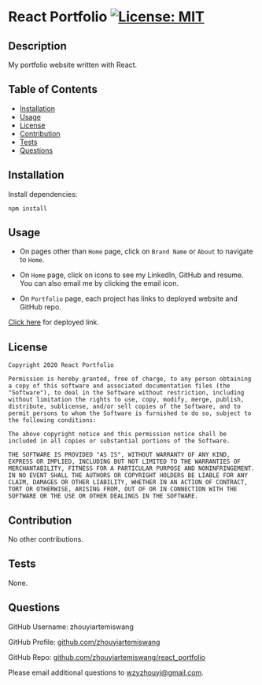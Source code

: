 # React Portfolio [![License: MIT](https://img.shields.io/badge/License-MIT-yellow.svg)](https://opensource.org/licenses/MIT)


## Description 

My portfolio website written with React. 


## Table of Contents 

* [Installation](#installation)
* [Usage](#usage)
* [License](#license)
* [Contribution](#contribution)
* [Tests](#tests)
* [Questions](#questions)


## Installation

Install dependencies:
```
npm install 
```


## Usage

* On pages other than `Home` page, click on `Brand Name` or `About` to navigate to `Home`.

* On `Home` page, click on icons to see my LinkedIn, GitHub and resume. You can also email me by clicking the email icon.

* On `Portfolio` page, each project has links to deployed website and GitHub repo.

[Click here]() for deployed link. 


## License

    Copyright 2020 React Portfolio

    Permission is hereby granted, free of charge, to any person obtaining a copy of this software and associated documentation files (the "Software"), to deal in the Software without restriction, including without limitation the rights to use, copy, modify, merge, publish, distribute, sublicense, and/or sell copies of the Software, and to permit persons to whom the Software is furnished to do so, subject to the following conditions:
        
    The above copyright notice and this permission notice shall be included in all copies or substantial portions of the Software.
        
    THE SOFTWARE IS PROVIDED "AS IS", WITHOUT WARRANTY OF ANY KIND, EXPRESS OR IMPLIED, INCLUDING BUT NOT LIMITED TO THE WARRANTIES OF MERCHANTABILITY, FITNESS FOR A PARTICULAR PURPOSE AND NONINFRINGEMENT. IN NO EVENT SHALL THE AUTHORS OR COPYRIGHT HOLDERS BE LIABLE FOR ANY CLAIM, DAMAGES OR OTHER LIABILITY, WHETHER IN AN ACTION OF CONTRACT, TORT OR OTHERWISE, ARISING FROM, OUT OF OR IN CONNECTION WITH THE SOFTWARE OR THE USE OR OTHER DEALINGS IN THE SOFTWARE.
        

## Contribution 

No other contributions.


## Tests

None. 


## Questions 

GitHub Username: zhouyiartemiswang

GitHub Profile: [github.com/zhouyiartemiswang](https://github.com/zhouyiartemiswang) 

GitHub Repo: [github.com/zhouyiartemiswang/react_portfolio](https://github.com/zhouyiartemiswang/react_portfolio)

Please email additional questions to wzyzhouyi@gmail.com. 